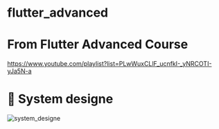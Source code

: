 # flutter_advanced
# From Flutter Advanced Course
https://www.youtube.com/playlist?list=PLwWuxCLlF_ucnfkI-_yNRCOTI-yJa5N-a
# :art: System designe
![system_designe](https://github.com/user-attachments/assets/2d7fd2c9-6886-4769-a4d8-90cb638abf64)

